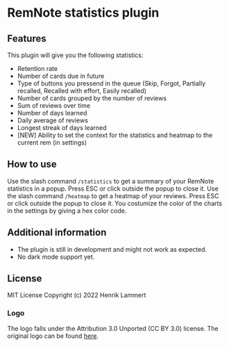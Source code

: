 # RemNote statistics plugin

## Features
This plugin will give you the following statistics:
- Retention rate
- Number of cards due in future
- Type of buttons you pressend in the queue (Skip, Forgot, Partially recalled, Recalled with effort, Easily recalled)
- Number of cards grouped by the number of reviews
- Sum of reviews over time
- Number of days learned
- Daily average of reviews
- Longest streak of days learned
- [NEW] Ability to set the context for the statistics and heatmap to the current rem (in settings)

## How to use
Use the slash command `/statistics` to get a summary of your RemNote statistics in a popup. Press ESC or click outside the popup to close it.
Use the slash command `/heatmap` to get a heatmap of your reviews. Press ESC or click outside the popup to close it.
You costumize the color of the charts in the settings by giving a hex color code.

## Additional information
- The plugin is still in development and might not work as expected.
- No dark mode support yet.

## License 

MIT License
Copyright (c) 2022 Henrik Lammert

### Logo 

The logo falls under the Attribution 3.0 Unported (CC BY 3.0) license. The original logo can be found [here](https://www.iconfinder.com/icons/2921799/business_diagram_infographic_marketing_pie_chart_presentation_statistics_icon).